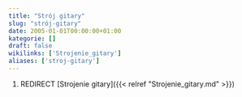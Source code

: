 ```yaml
---
title: "Strój gitary"
slug: "strój-gitary"
date: 2005-01-01T00:00:00+01:00
kategorie: []
draft: false
wikilinks: ['Strojenie_gitary']
aliases: ['stroj-gitary']
---
```

1.  REDIRECT [Strojenie gitary]({{< relref "Strojenie_gitary.md" >}})